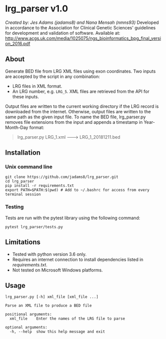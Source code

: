 # lrg_parser v1.0
*Created by: Jes Adams (jadams8) and Nana Mensah (nmns93)*
Developed in accordance to the Association for Clinical Genetic Sciences' guidelines for development and validation of software. Available at: http://www.acgs.uk.com/media/1025075/ngs_bioinformatics_bpg_final_version_2016.pdf

## About
Generate BED file from LRG XML files using exon coordinates. Two inputs are accepted by the script in any combination:
* LRG files in XML format.
* An LRG number, e.g. `LRG_5`. XML files are retrieved from the API for these inputs.

Output files are written to the current working directory if the LRG record is downloaded from the internet. Otherwise, output files are written to the same path as the given input file. To name the BED file, lrg_parser.py removes file extensions from the input and appends a timestamp in Year-Month-Day format:
> lrg_parser.py LRG_1.xml ---> LRG_1_20181211.bed

## Installation
### Unix command line
```
git clone https://github.com/jadams8/lrg_parser.git
cd lrg_parser
pip install -r requirements.txt
export PATH=$PATH:$(pwd) # Add to ~/.bashrc for access from every terminal session
```

### Testing
Tests are run with the pytest library using the following command:
```
pytest lrg_parser/tests.py
```

## Limitations
* Tested with python version 3.6 only.
* Requires an internet connection to install dependencies listed in *requirements.txt*.
* Not tested on Microsoft Windows platforms.

## Usage
```
lrg_parser.py [-h] xml_file [xml_file ...]

Parse an XML file to produce a BED file

positional arguments:
  xml_file    Enter the names of the LRG file to parse

optional arguments:
  -h, --help  show this help message and exit
```
